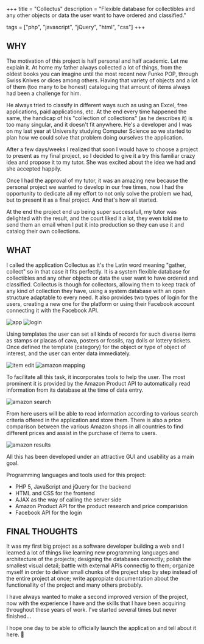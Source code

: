 +++
title = "Collectus"
description = "Flexible database for collectibles and any other objects or data the user want to have ordered and classified."

tags = ["php", "javascript", "jQuery", "html", "css"]
+++
## WHY

The motivation of this project is half personal and half academic. Let me explain it. At home my father always collected a lot of things, from the oldest books you can imagine until the most recent new Funko POP, through Swiss Knives or dices among others. Having that variety of objects and a lot of them (too many to be honest) cataloguing that amount of items always had been a challenge for him.

He always tried to classify in different ways such as using an Excel, free applications, paid applications, etc. At the end every time happened the same, the handicap of his "collection of collections" (as he describes it) is too many singular, and it doesn't fit anywhere. He's a developer and I was on my last year at University studying Computer Science so we started to plan how we could solve that problem doing ourselves the application. 

After a few days/weeks I realized that soon I would have to choose a project to present as my final project, so I decided to give it a try this familiar crazy idea and propose it to my tutor. She was excited about the idea we had and she accepted happily.

Once I had the approval of my tutor, it was an amazing new because the personal project we wanted to develop in our free times, now I had the opportunity to dedicate all my effort to not only solve the problem we had, but to present it as a final project. And that's how all started.

At the end the project end up being super successfull, my tutor was delighted with the result, and the court liked it a lot, they even told me to send them an email when I put it into production so they can use it and catalog their own collections.

## WHAT

I called the application Collectus as it's the Latin word meaning "gather, collect" so in that case it fits perfectly. It is a system flexible database for collectibles and any other objects or data the user want to have ordered and classified. Collectus is though for collectors, allowing them to keep track of any kind of collection they have, using a system database with an open structure adaptable to every need. It also provides two types of login for the users, creating a new one for the platform or using their Facebook account connecting it with the Facebook API. 

![app](/images/projects/collectus/main-app.jpeg)
![login](/images/projects/collectus/login.jpeg)

Using templates the user can set all kinds of records for such diverse items as stamps or placas of cava, posters or fossils, rag dolls or lottery tickets. Once defined the template (category) for the object or type of object of interest, and the user can enter data immediately.

![item edit](/images/projects/collectus/item-edit.jpeg)
![amazon mapping](/images/projects/collectus/amazon-mapping.jpeg)

To facilitate all this task, it incorporates tools to help the user. The most prominent it is provided by the Amazon Product API to automatically read information from its database at the time of data entry.

![amazon search](/images/projects/collectus/amazon-search.jpeg)

From here users will be able to read information according to various search criteria offered in the application and store them. There is also a price comparison between the various Amazon shops in all countries to find different prices and assist in the purchase of items to users. 

![amazon results](/images/projects/collectus/amazon-results.jpeg)

All this has been developed under an attractive GUI and usability as a main goal.

Programming languages and tools used for this project:
- PHP 5, JavaScript and jQuery for the backend
- HTML and CSS for the frontend
- AJAX as the way of calling the server side
- Amazon Product API for the product research and price comparision
- Facebook API for the login

## FINAL THOUGHTS

It was my first big project as a software developer building a web and I learned a lot of things like learning new programming languages and architecture of the projects; designing the databases correctly; polish the smallest visual detail; battle with external APIs connectig to them; organize myself in order to deliver small chunks of the project step by step instead of the entire project at once; write appropiate documentation about the functionallity of the project and many others probably.

I have always wanted to make a second improved version of the project, now with the experience I have and the skills that I have been acquiring throughout these years of work. I've started several times but never finished...

I hope one day to be able to officially launch the application and tell about it here. 🚀